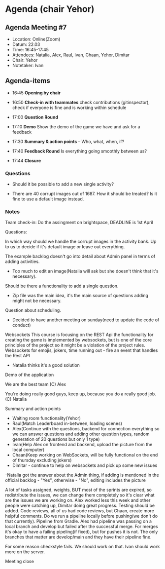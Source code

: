 # Agenda (chair Yehor)

## Agenda Meeting #7

- Location:     Online(Zoom)
- Datum:        22.03
- Time:         16:45-17:45
- Attendees:    Natalia, Alex, Raul, Ivan, Chaan, Yehor, Dimitar
- Chair:        Yehor
- Notetaker:    Ivan

## Agenda-items

* 16:45     **Opening by chair**

* 16:50     **Check-in with teammates** check contributions (gitinspector), check if everyone is fine and is working within schedule

* 17:00     **Question Round**

* 17:10     **Demo** Show the demo of the game we have and ask for a feedback

* 17:30     **Summary & action points** – Who, what, when, if?

* 17:40     **Feedback Round** Is everything going smoothly between us?

* 17:44     **Closure**

### Questions
- Should it be possible to add a new single activity?

- There are 40 corrupt images out of 1687. How it should be treated? Is it fine to use a default image instead.

### Notes
Team check-in:
Do the assingment on brightspace, DEADLINE is 1st April

Questions:

In which way should we handle the corrupt images in the activity bank. Up to us to decide if it's default image or leave out everything.

The example backlog doesn't go into detail about Admin panel in terms of adding activities.
- Too much to edit an image(Natalia will ask but she doesn't think that it's necessary).

Should be there a functionality to add a single question.
- Zip file was the main idea, it's the main source of questions adding might not be necessary.

Question about scheduling.
- Decided to have another meeting on sunday(need to update the code of conduct)

Websockets
This course is focusing on the REST Api the functionality for creating the game is implemented by websockets, but is one of the core principles of the project so it might be a violation of the project rules. Websockets for emojis, jokers, time running out - fire an event that handles the Rest API
- Natalia thinks it's a good solution

Demo of the application

We are the best team
(C) Alex

You're doing really good guys, keep up, because you do a really good job.
(C) Natalia

Summary and action points
- Waiting room functionality(Yehor)
- Raul(Match Leaderboard in-between, loading scenes)
- Alex(Continue with the questions, backend for connection everything so we can answer questions and adding other question types, random generation of 20 questions but only 1 type)
- Ivan(Help Alex on frontend and backend, upload the picture from the local computer)
- Chaan(Keep working on WebSockets, will be fully functional on the end of thursday excluding jokers)
- Dimitar - continue to help on websockets and pick up some new issues


-Natalia got the answer about the Admin thing, if adding is mentioned in the official backlog - "Yes", otherwise - "No", editing includes the picture

A lot of tasks assigned, weights, BUT most of the sprints are expired, so redistribute the issues, we can change them completely so it's clear what are the issues we are working on. Alex worked less this week and other people were catching up, Dimitar doing great progress. Testing should be added.
Code reviews, all of us had code reviews, but Chaan, create more helpful comments. Do we run a pipeline locally before pushing(we don't do that currently). Pipeline from Gradle. Alex had pipeline was passing on a local branch and develop but failed after the successful merge. For merges it's okay to have a failing pipeling(if fixed), but for pushes it is not. The only branches that matter are develop/main and they have their pipeline fine. 

For some reason checkstyle fails. We should work on that. Ivan should work more on the server. 

Meeting close

